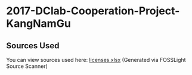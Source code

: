 # 2017-DClab-Cooperation-Project-KangNamGu

## Sources Used
You can view sources used here: [licenses.xlsx](licenses.xlsx) (Generated via FOSSLight Source Scanner)

